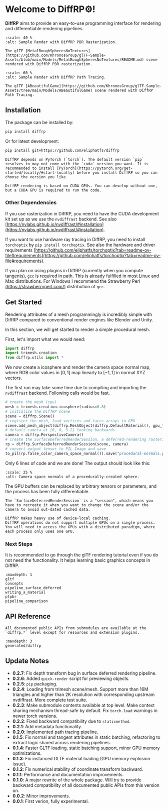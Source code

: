 # Welcome to DiffRP⚙️!

**DiffRP** aims to provide an easy-to-use programming interface for rendering and differentiable rendering pipelines.

```{figure} assets/spheres-nvdraa-4xssaa.jpg
:scale: 40 %
:alt: Sample Render with DiffRP PBR Rasterization.

The glTF [MetalRoughSpheresNoTextures](https://github.com/KhronosGroup/glTF-Sample-Assets/blob/main/Models/MetalRoughSpheresNoTextures/README.md) scene rendered with DiffRP PBR rasterization.
```

&NewLine;

```{figure} assets/game-1024spp-denoised.jpg
:scale: 60 %
:alt: Sample Render with DiffRP Path Tracing.

The glTF [ABeautifulGame](https://github.com/KhronosGroup/glTF-Sample-Assets/tree/main/Models/ABeautifulGame) scene rendered with DiffRP Path Tracing.
```

## Installation

The package can be installed by:

```bash
pip install diffrp
```

Or for latest development:

```bash
pip install git+https://github.com/eliphatfs/diffrp
```

```{note}
DiffRP depends on PyTorch (`torch`). The default version `pip` resolves to may not come with the `cuda` version you want. It is recommended to install [PyTorch](https://pytorch.org/get-started/locally/#start-locally) before you install DiffRP so you can choose the version you like.
```

```{note}
DiffRP rendering is based on CUDA GPUs. You can develop without one, but a CUDA GPU is required to run the code.
```

### Other Dependencies

If you use rasterization in DiffRP, you need to have the CUDA development kit set up as we use the `nvdiffrast` backend. See also [https://nvlabs.github.io/nvdiffrast/#installation](https://nvlabs.github.io/nvdiffrast/#installation).

If you want to use hardware ray tracing in DiffRP, you need to install `torchoptix` by `pip install torchoptix`. See also the hardware and driver requirements [https://github.com/eliphatfs/torchoptix?tab=readme-ov-file#requirements](https://github.com/eliphatfs/torchoptix?tab=readme-ov-file#requirements).

If you plan on using plugins in DiffRP (currently when you compute tangents), `gcc` is required in path. This is already fulfilled in most Linux and Mac distributions. For Windows I recommend the Strawberry Perl [(https://strawberryperl.com/)](https://strawberryperl.com/) distribution of `gcc`.

## Get Started

Rendering attributes of a mesh programmingly is incredibly simple with DiffRP compared to conventional render engines like Blender and Unity.

In this section, we will get started to render a simple procedural mesh.

First, let's import what we would need:

```python
import diffrp
import trimesh.creation
from diffrp.utils import *
```

We now create a icosphere and render the camera space normal map, where RGB color values in $[0, 1]$ map linearly to $[-1, 1]$ in normal XYZ vectors.

The first run may take some time due to compiling and importing the `nvdiffrast` backend. Following calls would be fast.

```python
# create the mesh (cpu)
mesh = trimesh.creation.icosphere(radius=0.8)
# initialize the DiffRP scene
scene = diffrp.Scene()
# register the mesh, load vertices and faces arrays to GPU
scene.add_mesh_object(diffrp.MeshObject(diffrp.DefaultMaterial(), gpu_f32(mesh.vertices), gpu_i32(mesh.faces)))
# default camera at [0, 0, 3.2] looking backwards
camera = diffrp.PerspectiveCamera()
# create the SurfaceDeferredRenderSession, a deferred-rendering rasterization pipeline session
rp = diffrp.SurfaceDeferredRenderSession(scene, camera)
# convert output tensor to PIL Image and save
to_pil(rp.false_color_camera_space_normal()).save("procedural-normals.png")
```

Only 6 lines of code and we are done! The output should look like this:

```{figure} assets/procedural-normals.png
:scale: 25 %
:alt: Camera space normals of a procedurally-created sphere.
```

The GPU buffers can be replaced by arbitrary tensors or parameters, and the process has been fully differentiable.

```{important}
The `SurfaceDeferredRenderSession` is a "session", which means you have to recreate it when you want to change the scene and/or the camera to avoid out-dated cached data.
```

```{note}
DiffRP makes heavy use of device-local caching.
DiffRP operations do not support multiple GPUs on a single process.
You will need to access the GPUs with a distributed paradigm, where each process only uses one GPU.
```

### Next Steps

It is recommended to go through the glTF rendering tutorial even if you do not need the functionality. It helps learning basic graphics concepts in DiffRP.

```{toctree}
:maxdepth: 1
gltf
concepts
pipeline_surface_deferred
writing_a_material
ptpbr
pipeline_comparison
```

## API Reference

```{note}
All documented public APIs from submodules are available at the `diffrp.*` level except for resources and extension plugins.
```

```{toctree}
:maxdepth: 3
generated/diffrp
```

## Update Notes

+ **0.2.7**: Fix depth transform bug in surface deferred rendering pipeline.
+ **0.2.6**: Added `quick-render` script for previewing objects.
+ **0.2.5**: `pip` packaging.
+ **0.2.4**: Loading from trimesh scene/mesh. Support more than 16M triangles and higher than 2K resolution with corresponding upstream nvdiffrast. More complete test suite.
+ **0.2.3**: Make submodule contents available at top level. Make context sharing mechanism thread-safe by default. Fix `torch.load` warnings in newer torch versions.
+ **0.2.2**: Fixed backward compatibility due to `staticmethod`.
+ **0.2.1**: Add metadata functionality.
+ **0.2.0**: Implemented path tracing pipeline.
+ **0.1.5**: Fix normal and tangent attributes in static batching, refactoring to extract logic shared across rendering pipelines.
+ **0.1.4**: Faster GLTF loading, static batching support, minor GPU memory optimizations.
+ **0.1.3**: Fix instanced GLTF material loading (GPU memory explosion issue).
+ **0.1.2**: Fix numerical stability of coordinate transform backward.
+ **0.1.1**: Performance and documentation improvements.
+ **0.1.0**: A major rewrite of the whole package. Will try to provide backward compatibility of all documented public APIs from this version on.
+ **0.0.2**: Minor improvements.
+ **0.0.1**: First verion, fully experimental.
